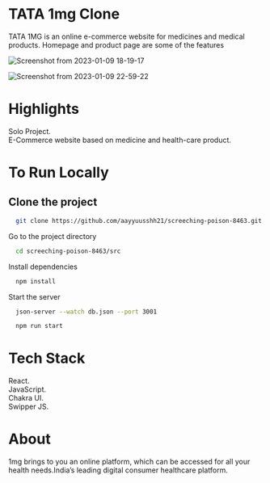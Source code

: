 # TATA 1mg Clone
TATA 1MG is an online e-commerce website for medicines and medical products. Homepage and product page are some of the features

![Screenshot from 2023-01-09 18-19-17](https://user-images.githubusercontent.com/107826861/211369032-3fe4358b-4596-4cc0-8238-69c2e9c12446.png)

![Screenshot from 2023-01-09 22-59-22](https://user-images.githubusercontent.com/107826861/211370283-8394d8a8-9ffa-4b42-8ee7-7ec745184ae7.png)

# Highlights

Solo Project.\
E-Commerce website based on medicine and health-care product.

# To Run Locally
## Clone the project
```bash
  git clone https://github.com/aayyuusshh21/screeching-poison-8463.git
```

Go to the project directory

```bash
  cd screeching-poison-8463/src
```

Install dependencies

```bash
  npm install
```

Start the server

```bash
  json-server --watch db.json --port 3001
```

```bash
  npm run start
```

# Tech Stack

React.\
JavaScript.\
Chakra UI.\
Swipper JS.

# About

1mg brings to you an online platform, which can be accessed for all your health needs.India’s leading digital consumer healthcare platform.
